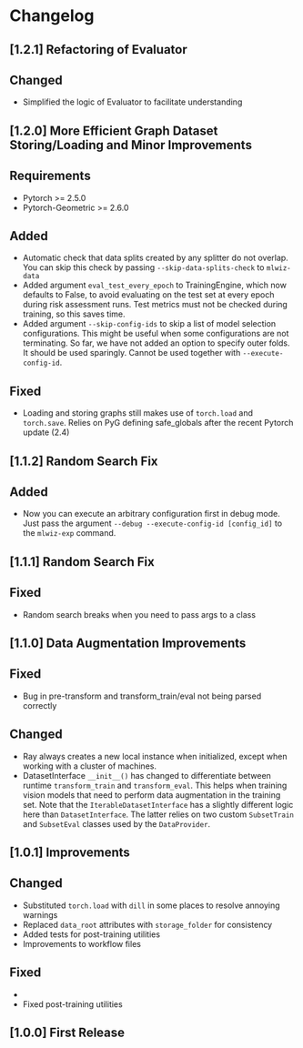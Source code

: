 # Changelog

## [1.2.1] Refactoring of Evaluator

## Changed

- Simplified the logic of Evaluator to facilitate understanding


## [1.2.0] More Efficient Graph Dataset Storing/Loading and Minor Improvements

## Requirements

- Pytorch >= 2.5.0
- Pytorch-Geometric >= 2.6.0

## Added

- Automatic check that data splits created by any splitter do not overlap. You can skip this check by passing `--skip-data-splits-check` to `mlwiz-data`
- Added argument `eval_test_every_epoch` to TrainingEngine, which now defaults to False, to avoid evaluating on the test set at every epoch during risk assessment runs. Test metrics must not be checked during training, so this saves time. 
- Added argument `--skip-config-ids` to skip a list of model selection configurations. This might be useful when some configurations are not terminating. So far, we have not added an option to specify outer folds. It should be used sparingly. Cannot be used together with `--execute-config-id`.

## Fixed

- Loading and storing graphs still makes use of `torch.load` and `torch.save`. Relies on PyG defining safe_globals after the recent Pytorch update (2.4)

## [1.1.2] Random Search Fix

## Added

- Now you can execute an arbitrary configuration first in debug mode. Just pass the argument `--debug --execute-config-id [config_id]` to the `mlwiz-exp` command.


## [1.1.1] Random Search Fix

## Fixed

- Random search breaks when you need to pass args to a class


## [1.1.0] Data Augmentation Improvements

## Fixed

- Bug in pre-transform and transform_train/eval not being parsed correctly

## Changed

- Ray always creates a new local instance when initialized, except when working with a cluster of machines.
- DatasetInterface `__init__()` has changed to differentiate between runtime `transform_train` and `transform_eval`. 
  This helps when training vision models that need to perform data augmentation in the training set.
  Note that the `IterableDatasetInterface` has a slightly different logic here than `DatasetInterface`. 
  The latter relies on two custom `SubsetTrain` and `SubsetEval` classes used by the `DataProvider`.

  
## [1.0.1] Improvements

## Changed

- Substituted `torch.load` with `dill` in some places to resolve annoying warnings
- Replaced `data_root` attributes with `storage_folder` for consistency
- Added tests for post-training utilities
- Improvements to workflow files

## Fixed
- 
- Fixed post-training utilities


## [1.0.0] First Release
